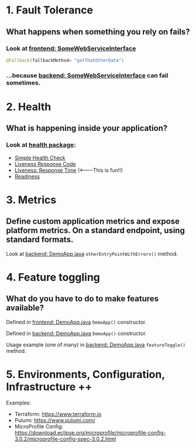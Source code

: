 # 1. Fault Tolerance
## What happens when something you rely on fails?

### Look at [frontend: SomeWebServiceInterface](./demo-service1/src/main/java/SomeWebServiceInterface.java)     
```java
@Fallback(fallbackMethod= "getThatOtherData")
```

### ...because [backend: SomeWebServiceInterface](./demo-backendservice1/src/main/java/DemoApp.java) can fail sometimes.

# 2. Health
## What is happening inside your application?

### Look at [health package](./demo-service1/src/main/java/health):

* [Simple Health Check](./demo-service1/src/main/java/health/HealthCheckSimple.java)
* [Liveness Response Code](./demo-service1/src/main/java/health/LivenessHealthCheckResponseCode.java)
* [Liveness: Response Time](./demo-service1/src/main/java/health/LivenessHealthCheckResponseTime.java) (<---This is fun!!)
* [Readiness](./demo-service1/src/main/java/health/ReadinessHealthCheckSimple.java)


# 3. Metrics
## Define custom application metrics and expose platform metrics. On a standard endpoint, using standard formats.

Look at [backend: DemoApp.java](./demo-backendservice1/src/main/java/DemoApp.java) `otherEntryPointWithErrors()` method.

# 4. Feature toggling
## What do you have to do to make features available?

Defined in [frontend: DemoApp.java](./demo-service1/src/main/java/DemoApp.java) `DemoApp()` constructor.

Defined in [backend: DemoApp.java](./demo-backendservice1/src/main/java/DemoApp.java) `DemoApp()` constructor.

Usage example (one of many) in [backend: DemoApp.java](./demo-backendservice1/src/main/java/DemoApp.java) `featureToggle()` method. 

# 5. Environments, Configuration, Infrastructure ++
Examples:
* Terraform: https://www.terraform.io
* Pulumi: https://www.pulumi.com/
* MicroProfile Config: https://download.eclipse.org/microprofile/microprofile-config-3.0.2/microprofile-config-spec-3.0.2.html 